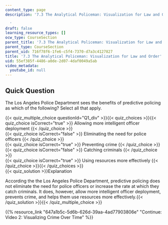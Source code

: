 ```yaml
---
content_type: page
description: '7.3 The Analytical Policeman: Visualization for Law and Order

  '
draft: false
learning_resource_types: []
ocw_type: CourseSection
parent_title: '7.3 The Analytical Policeman: Visualization for Law and Order'
parent_type: CourseSection
parent_uid: 716f78f6-1fe6-c5f4-7370-d7a3c4127827
title: '7.3 The Analytical Policeman: Visualization for Law and Order'
uid: 55ef385f-4486-a0de-2d07-4daf0049a5ab
video_metadata:
  youtube_id: null
---
```

## Quick Question

The Los Angeles Police Department sees the benefits of predictive policing as which of the following? Select all that apply.

{{< quiz_multiple_choice questionId="Q1_div" >}}{{< quiz_choices >}}{{< quiz_choice isCorrect="true" >}} Allowing more intelligent officer deployment {{< /quiz_choice >}}   
{{< quiz_choice isCorrect="false" >}} Eliminating the need for police officers {{< /quiz_choice >}}   
{{< quiz_choice isCorrect="true" >}} Preventing crime {{< /quiz_choice >}}   
{{< quiz_choice isCorrect="false" >}} Catching criminals {{< /quiz_choice >}}   
{{< quiz_choice isCorrect="true" >}} Using resources more effectively {{< /quiz_choice >}}{{< /quiz_choices >}}   
{{< quiz_solution >}}Explanation

According the the Los Angeles Police Department, predictive policing does not eliminate the need for police officers or increase the rate at which they catch criminals. It does, however, allow more intelligent officer deployment, prevents crime, and helps them use resources more effectively.{{< /quiz_solution >}}{{< /quiz_multiple_choice >}}

{{% resource_link "647a1b5c-5d6b-626d-39aa-4ad77903806e" "Continue: Video 2: Visualizing Crime Over Time" %}}